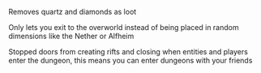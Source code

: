 Removes quartz and diamonds as loot 

Only lets you exit to the overworld instead of being placed in random dimensions like the Nether or Alfheim

Stopped doors from creating rifts and closing when entities and players enter the dungeon, this means you can enter dungeons with your friends 
